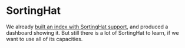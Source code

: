 # SortingHat

We already [built an index with SortingHat support](/grimoireelk/a-dashboard-with-sortinghat.md), and produced a dashboard showing it. But still there is a lot of SortingHat to learn, if we want to use all of its capacities.

